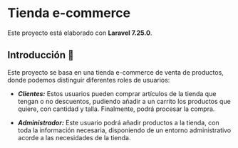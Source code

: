 # Tienda e-commerce

Este proyecto está elaborado con **Laravel 7.25.0**.

## Introducción 📜

Este proyecto se basa en una tienda e-commerce de venta de productos, donde podemos distinguir diferentes roles de usuarios:

- **_Clientes:_** Estos usuarios pueden comprar artículos de la tienda que tengan o no descuentos, pudiendo añadir a un carrito los productos que quiere, con cantidad y talla. Finalmente, podrá procesar la compra.

- **_Administrador:_** Este usuario podrá añadir productos a la tienda, con toda la información necesaria, disponiendo de un entorno administrativo acorde a las necesidades de la tienda.

